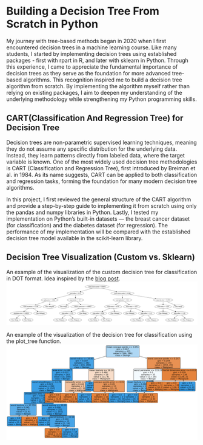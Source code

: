# Building a Decision Tree From Scratch in Python
My journey with tree-based methods began in 2020 when I first encountered decision trees in a machine learning course. Like many students, I started by implementing decision trees using established packages - first with rpart in R, and later with sklearn in Python. Through this experience, I came to appreciate the fundamental importance of decision trees as they serve as the foundation for more advanced tree-based algorithms. This recognition inspired me to build a decision tree algorithm from scratch. By implementing the algorithm myself rather than relying on existing packages, I aim to deepen my understanding of the underlying methodology while strengthening my Python programming skills.

## CART(Classification And Regression Tree) for Decision Tree
Decision trees are non-parametric supervised learning techniques, meaning they do not assume any specific distribution for the underlying data. Instead, they learn patterns directly from labeled data, where the target variable is known. One of the most widely used decision tree methodologies is CART (Classification and Regression Tree), first introduced by Breiman et al. in 1984. As its name suggests, CART can be applied to both classification and regression tasks, forming the foundation for many modern decision tree algorithms.

In this project, I first reviewed the general structure of the CART algorithm and provide a step-by-step guide to implementing it from scratch using only the pandas and numpy libraries in Python. Lastly, I tested my implementation on Python’s built-in datasets — the breast cancer dataset (for classification) and the diabetes dataset (for regression). The performance of my implementation will be compared with the established decision tree model available in the scikit-learn library.

## Decision Tree Visualization (Custom vs. Sklearn)
An example of the visualization of the custom decision tree for classification in DOT format. Idea inspired by the [blog post](https://blog.csdn.net/weixin_40722661/article/details/101631344).
![Custom Decision Tree for Classification](vis_example.png)

An example of the visualization of the decision tree for classification using the plot_tree function. 
![Decistion Tree for Classification Sklearn](decision_tree_plot_sklearn.png)



